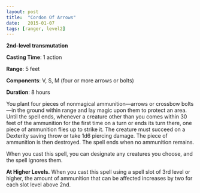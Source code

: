 ```yaml
---
layout: post
title:  "Cordon Of Arrows"
date:   2015-01-07
tags: [ranger, level2]
---
```


**2nd-level transmutation**

**Casting Time**: 1 action

**Range**: 5 feet

**Components**: V, S, M (four or more arrows or bolts)

**Duration**: 8 hours

You plant four pieces of nonmagical ammunition—arrows or crossbow bolts—in the ground within range and lay magic upon them to protect an area. Until the spell ends, whenever a creature other than you comes within 30 feet of the ammunition for the first time on a turn or ends its turn there, one piece of ammunition flies up to strike it. The creature must succeed on a Dexterity saving throw or take 1d6 piercing damage. The piece of ammunition is then destroyed. The spell ends when no ammunition remains.

When you cast this spell, you can designate any creatures you choose, and the spell ignores them.

**At Higher Levels.** When you cast this spell using a spell slot of 3rd level or higher, the amount of ammunition that can be affected increases by two for each slot level above 2nd.
